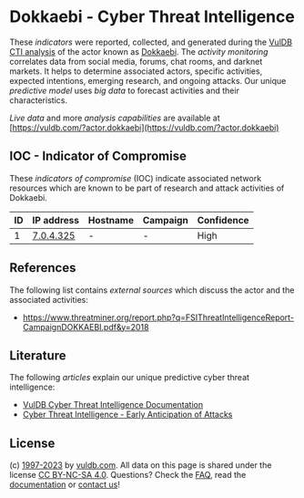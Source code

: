 # Dokkaebi - Cyber Threat Intelligence

These _indicators_ were reported, collected, and generated during the [VulDB CTI analysis](https://vuldb.com/?kb.cti) of the actor known as [Dokkaebi](https://vuldb.com/?actor.dokkaebi). The _activity monitoring_ correlates data from social media, forums, chat rooms, and darknet markets. It helps to determine associated actors, specific activities, expected intentions, emerging research, and ongoing attacks. Our unique _predictive model_ uses _big data_ to forecast activities and their characteristics.

_Live data_ and more _analysis capabilities_ are available at [https://vuldb.com/?actor.dokkaebi](https://vuldb.com/?actor.dokkaebi)

## IOC - Indicator of Compromise

These _indicators of compromise_ (IOC) indicate associated network resources which are known to be part of research and attack activities of Dokkaebi.

ID | IP address | Hostname | Campaign | Confidence
-- | ---------- | -------- | -------- | ----------
1 | [7.0.4.325](https://vuldb.com/?ip.7.0.4.325) | - | - | High

## References

The following list contains _external sources_ which discuss the actor and the associated activities:

* https://www.threatminer.org/report.php?q=FSIThreatIntelligenceReport-CampaignDOKKAEBI.pdf&y=2018

## Literature

The following _articles_ explain our unique predictive cyber threat intelligence:

* [VulDB Cyber Threat Intelligence Documentation](https://vuldb.com/?kb.cti)
* [Cyber Threat Intelligence - Early Anticipation of Attacks](https://www.scip.ch/en/?labs.20201022)

## License

(c) [1997-2023](https://vuldb.com/?kb.changelog) by [vuldb.com](https://vuldb.com/?kb.about). All data on this page is shared under the license [CC BY-NC-SA 4.0](https://creativecommons.org/licenses/by-nc-sa/4.0/). Questions? Check the [FAQ](https://vuldb.com/?kb.faq), read the [documentation](https://vuldb.com/?kb) or [contact us](https://vuldb.com/?contact)!
